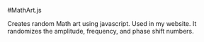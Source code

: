 #MathArt.js

Creates random Math art using javascript. Used in my website. It randomizes the
amplitude, frequency, and phase shift numbers.
